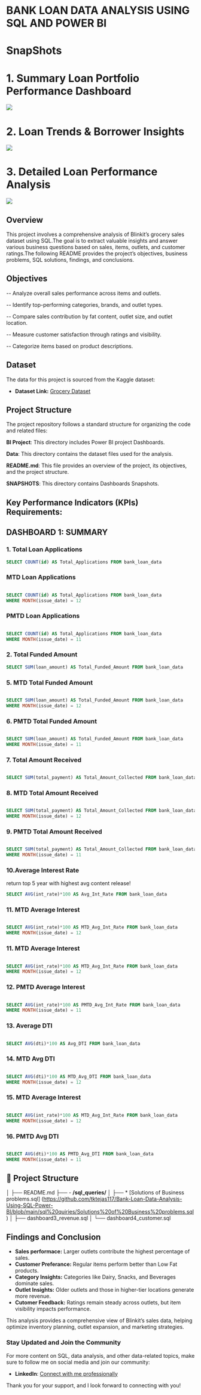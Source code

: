 # BANK LOAN DATA ANALYSIS USING SQL AND POWER BI

# SnapShots
# 1. Summary Loan Portfolio Performance Dashboard
![](https://github.com/tktejas117/Bank-Loan-Data-Analysis-Using-SQL-Power-BI/blob/main/Snapshots/Summary.png)

# 2. Loan Trends & Borrower Insights
![](https://github.com/tktejas117/Bank-Loan-Data-Analysis-Using-SQL-Power-BI/blob/main/Snapshots/Overview.png)

# 3. Detailed Loan Performance Analysis
![](https://github.com/tktejas117/Bank-Loan-Data-Analysis-Using-SQL-Power-BI/blob/main/Snapshots/Details.png) 

## Overview
This project involves a comprehensive analysis of Blinkit’s grocery sales dataset using SQL.The goal is to extract valuable insights and answer various business questions based on sales, items, outlets, and customer ratings.The following README provides the project’s objectives, business problems, SQL solutions, findings, and conclusions.
## Objectives

-- Analyze overall sales performance across items and outlets.

-- Identify top-performing categories, brands, and outlet types.

-- Compare sales contribution by fat content, outlet size, and outlet location.

-- Measure customer satisfaction through ratings and visibility.

-- Categorize items based on product descriptions.

## Dataset

The data for this project is sourced from the Kaggle dataset:

- **Dataset Link:** [Grocery Dataset](https://www.kaggle.com/datasets/arunkumaroraon/blinkit-grocery-dataset)

## Project Structure
The project repository follows a standard structure for organizing the code and related files:

**BI Project**: This directory includes Power BI project Dashboards.

**Data**: This directory contains the dataset files used for the analysis.

**README.md**: This file provides an overview of the project, its objectives, and the project structure.

**SNAPSHOTS**: This directory contains Dashboards Snapshots.




## Key Performance Indicators (KPIs) Requirements:

## DASHBOARD 1: SUMMARY 

### 1. Total Loan Applications

```sql
SELECT COUNT(id) AS Total_Applications FROM bank_loan_data
```

###  MTD Loan Applications

```sql

SELECT COUNT(id) AS Total_Applications FROM bank_loan_data
WHERE MONTH(issue_date) = 12


```

###  PMTD Loan Applications

```sql

SELECT COUNT(id) AS Total_Applications FROM bank_loan_data
WHERE MONTH(issue_date) = 11


```

### 2. Total Funded Amount

```sql
SELECT SUM(loan_amount) AS Total_Funded_Amount FROM bank_loan_data

```

### 5. MTD Total Funded Amount

```sql

SELECT SUM(loan_amount) AS Total_Funded_Amount FROM bank_loan_data
WHERE MONTH(issue_date) = 12


```

### 6. PMTD Total Funded Amount

```sql

SELECT SUM(loan_amount) AS Total_Funded_Amount FROM bank_loan_data
WHERE MONTH(issue_date) = 11

```

### 7. Total Amount Received

```sql

SELECT SUM(total_payment) AS Total_Amount_Collected FROM bank_loan_data

```

### 8. MTD Total Amount Received

```sql

SELECT SUM(total_payment) AS Total_Amount_Collected FROM bank_loan_data
WHERE MONTH(issue_date) = 12

```

### 9. PMTD Total Amount Received

```sql

SELECT SUM(total_payment) AS Total_Amount_Collected FROM bank_loan_data
WHERE MONTH(issue_date) = 11

```

### 10.Average Interest Rate
return top 5 year with highest avg content release!

```sql
SELECT AVG(int_rate)*100 AS Avg_Int_Rate FROM bank_loan_data

```


### 11. MTD Average Interest

```sql

SELECT AVG(int_rate)*100 AS MTD_Avg_Int_Rate FROM bank_loan_data
WHERE MONTH(issue_date) = 12

```

### 11. MTD Average Interest

```sql

SELECT AVG(int_rate)*100 AS MTD_Avg_Int_Rate FROM bank_loan_data
WHERE MONTH(issue_date) = 12

```
### 12. PMTD Average Interest

```sql

SELECT AVG(int_rate)*100 AS PMTD_Avg_Int_Rate FROM bank_loan_data
WHERE MONTH(issue_date) = 11

```
### 13. Average DTI

```sql

SELECT AVG(dti)*100 AS Avg_DTI FROM bank_loan_data

```
### 14. MTD Avg DTI

```sql

SELECT AVG(dti)*100 AS MTD_Avg_DTI FROM bank_loan_data
WHERE MONTH(issue_date) = 12
```

### 15. MTD Average Interest

```sql

SELECT AVG(int_rate)*100 AS MTD_Avg_Int_Rate FROM bank_loan_data
WHERE MONTH(issue_date) = 12

```
### 16. PMTD Avg DTI

```sql

SELECT AVG(dti)*100 AS PMTD_Avg_DTI FROM bank_loan_data
WHERE MONTH(issue_date) = 11

```

## 📂 Project Structure
│
├── README.md
├── - **/sql_queries/**
│ ├── * [Solutions of Business problems.sql] (https://github.com/tktejas117/Bank-Loan-Data-Analysis-Using-SQL-Power-BI/blob/main/sql%20quiries/Solutions%20of%20Business%20problems.sql)
│ ├── dashboard3_revenue.sql
│ └── dashboard4_customer.sql


## Findings and Conclusion

- **Sales performace:** Larger outlets contribute the highest percentage of sales.
- **Customer Preferance:** Regular items perform better than Low Fat products.
- **Category Insights:** Categories like Dairy, Snacks, and Beverages dominate sales.
- **Outlet Insights:** Older outlets and those in higher-tier locations generate more revenue.
- **Cutomer Feedback:** Ratings remain steady across outlets, but item visibility impacts performance.

This analysis provides a comprehensive view of Blinkit’s sales data, helping optimize inventory planning, outlet expansion, and marketing strategies.


### Stay Updated and Join the Community

For more content on SQL, data analysis, and other data-related topics, make sure to follow me on social media and join our community:


- **LinkedIn**: [Connect with me professionally](https://www.linkedin.com/in/tejas-kumar-s)

Thank you for your support, and I look forward to connecting with you!
